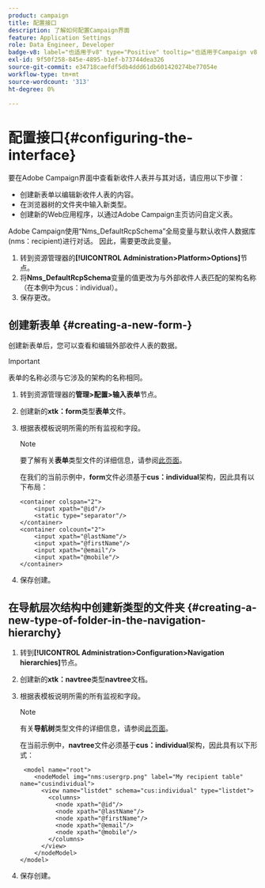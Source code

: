 ```yaml
---
product: campaign
title: 配置接口
description: 了解如何配置Campaign界面
feature: Application Settings
role: Data Engineer, Developer
badge-v8: label="也适用于v8" type="Positive" tooltip="也适用于Campaign v8"
exl-id: 9f50f258-845e-4895-b1ef-b73744dea326
source-git-commit: e34718caefdf5db4ddd61db601420274be77054e
workflow-type: tm+mt
source-wordcount: '313'
ht-degree: 0%

---
```


# 配置接口{#configuring-the-interface}

要在Adobe Campaign界面中查看新收件人表并与其对话，请应用以下步骤：

* 创建新表单以编辑新收件人表的内容。
* 在浏览器树的文件夹中输入新类型。
* 创建新的Web应用程序，以通过Adobe Campaign主页访问自定义表。

Adobe Campaign使用“Nms_DefaultRcpSchema”全局变量与默认收件人数据库(nms：recipient)进行对话。 因此，需要更改此变量。

1. 转到资源管理器的&#x200B;**[!UICONTROL Administration>Platform>Options]**&#x200B;节点。
1. 将&#x200B;**Nms_DefaultRcpSchema**&#x200B;变量的值更改为与外部收件人表匹配的架构名称（在本例中为cus：individual）。
1. 保存更改。

## 创建新表单 {#creating-a-new-form-}

创建新表单后，您可以查看和编辑外部收件人表的数据。

>[!IMPORTANT]
>
>表单的名称必须与它涉及的架构的名称相同。

1. 转到资源管理器的&#x200B;**管理>配置>输入表单**&#x200B;节点。
1. 创建新的&#x200B;**xtk：form**&#x200B;类型&#x200B;**表单**&#x200B;文件。
1. 根据表模板说明所需的所有监视和字段。

   >[!NOTE]
   >
   >要了解有关&#x200B;**表单**&#x200B;类型文件的详细信息，请参阅[此页面](../../configuration/using/identifying-a-form.md)。

   在我们的当前示例中，**form**&#x200B;文件必须基于&#x200B;**cus：individual**&#x200B;架构，因此具有以下布局：

   ```
   <container colspan="2">
       <input xpath="@id"/>
       <static type="separator"/>
   </container>
   <container colcount="2">
       <input xpath="@lastName"/>
       <input xpath="@firstName"/>
       <input xpath="@email"/>
       <input xpath="@mobile"/>
   </container> 
   ```

1. 保存创建。

## 在导航层次结构中创建新类型的文件夹 {#creating-a-new-type-of-folder-in-the-navigation-hierarchy}

1. 转到&#x200B;**[!UICONTROL Administration>Configuration>Navigation hierarchies]**&#x200B;节点。
1. 创建新的&#x200B;**xtk：navtree**&#x200B;类型&#x200B;**navtree**&#x200B;文档。
1. 根据表模板说明所需的所有监视和字段。

   >[!NOTE]
   >
   >有关&#x200B;**导航树**&#x200B;类型文件的详细信息，请参阅[此页面](../../platform/using/adobe-campaign-explorer.md#about-navigation-hierarchy)。

   在当前示例中，**navtree**&#x200B;文件必须基于&#x200B;**cus：individual**&#x200B;架构，因此具有以下形式：

   ```
    <model name="root">
       <nodeModel img="nms:usergrp.png" label="My recipient table" name="cusindividual">
         <view name="listdet" schema="cus:individual" type="listdet">
           <columns>
             <node xpath="@id"/>
             <node xpath="@lastName"/>
             <node xpath="@firstName"/>
             <node xpath="@email"/>
             <node xpath="@mobile"/>
           </columns>
         </view>
       </nodeModel>
   </model>
   ```

1. 保存创建。
